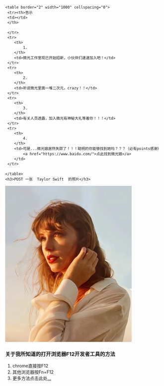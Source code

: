 <!DOCTYPE html>
<html lang="en">
<head>
    <meta charset="UTF-8">
    <meta name="viewport" content="width=device-width, initial-scale=1.0">
    <title>Document</title>
</head>
<body>
   
    <table border="2" width="1000" cellspacing="0">
     <tr><th>告示
     <td></td>
     </th>
                   
     </tr>
     <tr>
        <th>
            1.
        </th>
        <td>微光工作室现已开始招新，小伙伴们速速加入吧！</td>
     </tr>
     <tr>
        <th>
            2.
        </th>
        <td>听说微光里面一堆二次元，crazy！！</td>
     </tr>
     <tr>
        <th>
            3.
        </th>
        <td>有关人员透露，加入微光有神秘大礼等着你！！！</td>
     </tr>
     <tr>
        <th>
            4.
        </th>
        <td>可是...微光娘居然失踪了！！！聪明的你能够找到她吗？？？（必有points感谢）
            <a href="https://www.baidu.com/">点此找到微光娘</a>
        </td>
     </tr>

    </table>
    <h3>POST 一张  Taylor Swift  的照片</h3>
  <img src="./ts.jpg.jpg" alt="哈哈不让你看" height="500">
  <h3>
    关于我所知道的打开浏览器F12开发者工具的方法
  </h3>
<ol>
    <li>chrome直接按F12</li>
    <li>其他浏览器按Fn+F12</li>
    <li>更多方法点击此处<a href="https://cn.bing.com/search?q=%E6%89%93%E5%BC%80%E6%B5%8F%E8%A7%88%E5%99%A8F12%E5%BC%80%E5%8F%91%E8%80%85%E5%B7%A5%E5%85%B7%E7%9A%84%E6%96%B9%E6%B3%95%E6%9C%89%E5%93%AA%E4%BA%9B&form=ANNTH1&refig=66f525193c5c47d9a9febd0932f67c89&pc=NMTS&ucpdpc=UCPD&adppc=EDGEESS">...</a></li>
</ol>
</body>
</html>